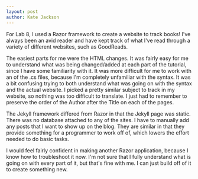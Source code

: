 ```yaml
---
layout: post
author: Kate Jackson
---
```


For Lab 8, I used a Razor framework to create a website to track books! I've always been an avid reader and have kept track of what I've read through a variety of different websites, such as GoodReads. 

The easiest parts for me were the HTML changes. It was fairly easy for me to understand what was being changed/added at each part of the tutorial, since I have some familiarity with it. It was more difficult for me to work with an of the .cs files, because I'm completely unfamiliar with the syntax. It was a bit confusing trying to both understand what was going on with the syntax and the actual website. I picked a pretty similar subject to track in my website, so nothing was too difficult to translate. I just had to remember to preserve the order of the Author after the Title on each of the pages. 

The Jekyll framework differed from Razor in that the Jekyll page was static. There was no database attached to any of the sites. I have to manually add any posts that I want to show up on the blog. They are similar in that they provide something for a programmer to work off of, which lowers the effort needed to do basic tasks. 

I would feel fairly confident in making another Razor application, because I know how to troubleshoot it now. I'm not sure that I fully understand what is going on with every part of it, but that's fine with me. I can just build off of it to create something new. 